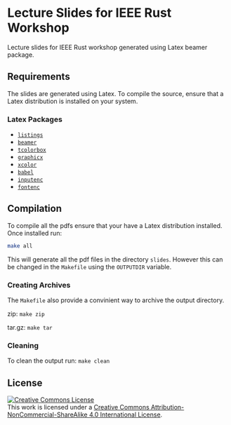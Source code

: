 # Lecture Slides for IEEE Rust Workshop
Lecture slides for IEEE Rust workshop generated using Latex beamer package.

## Requirements
The slides are generated using Latex. To compile the source, ensure that a Latex distribution is installed on your system.

### Latex Packages

- [`listings`](https://www.ctan.org/pkg/listings "listings package on ctan")
- [`beamer`](https://www.ctan.org/pkg/beamer "beamer package on ctan") 
- [`tcolorbox`](https://www.ctan.org/pkg/tcolorbox "tcolorbox package on ctan") 
- [`graphicx`](https://www.ctan.org/pkg/graphicx "graphicx package on ctan") 
- [`xcolor`](https://www.ctan.org/pkg/xcolor "xcolor package on ctan") 
- [`babel`](https://www.ctan.org/pkg/babel "babel package on ctan") 
- [`inputenc`](https://www.ctan.org/pkg/inputenc "inputenc package on ctan") 
- [`fontenc`](https://www.ctan.org/pkg/fontenc "fontenc package on ctan") 

## Compilation
To compile all the pdfs ensure that your have a Latex distribution installed. Once installed run:

``` sh
make all
```

This will generate all the pdf files in the directory `slides`. However this can be changed in the `Makefile` using the `OUTPUTDIR` variable.

### Creating Archives

The `Makefile` also provide a convinient way to archive the output directory.

zip: `make zip`

tar.gz: `make tar`

### Cleaning

To clean the output run: `make clean`

## License
<a rel="license" href="http://creativecommons.org/licenses/by-nc-sa/4.0/"><img alt="Creative Commons License" style="border-width:0" src="https://i.creativecommons.org/l/by-nc-sa/4.0/88x31.png" /></a><br />This work is licensed under a <a rel="license" href="http://creativecommons.org/licenses/by-nc-sa/4.0/">Creative Commons Attribution-NonCommercial-ShareAlike 4.0 International License</a>.

